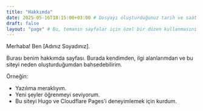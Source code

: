 ```yaml
---
title: "Hakkımda"
date: 2025-05-16T18:15:00+03:00 # Dosyayı oluşturduğunuz tarih ve saat
draft: false
layout: "page" # Bu, temanın sayfalar için özel bir düzen kullanmasını sağlayabilir
---
```


Merhaba! Ben [Adınız Soyadınız].

Burası benim hakkımda sayfası. Burada kendimden, ilgi alanlarımdan ve bu siteyi neden oluşturduğumdan bahsedebilirim.

Örneğin:
* Yazılıma meraklıyım.
* Yeni şeyler öğrenmeyi seviyorum.
* Bu siteyi Hugo ve Cloudflare Pages'i deneyimlemek için kurdum.
